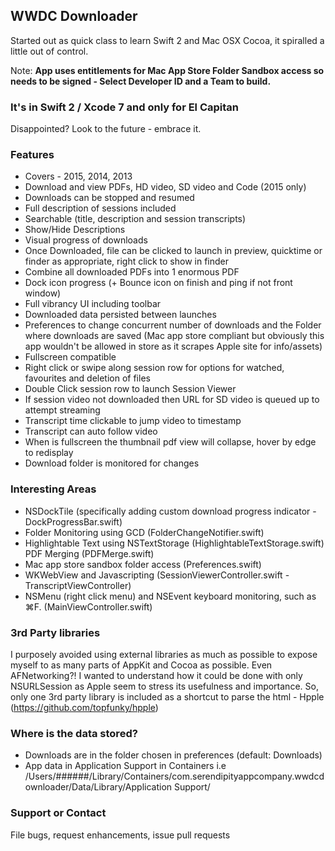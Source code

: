 ## WWDC Downloader
Started out as quick class to learn Swift 2 and Mac OSX Cocoa, it spiralled a little out of control.

Note: **App uses entitlements for Mac App Store Folder Sandbox access so needs to be signed - Select Developer ID and a Team to build.**


### It's in Swift 2 / Xcode 7 and only for El Capitan
Disappointed? Look to the future - embrace it.

### Features
- Covers - 2015, 2014, 2013
- Download and view PDFs, HD video, SD video and Code (2015 only)
- Downloads can be stopped and resumed
- Full description of sessions included
- Searchable (title, description and session transcripts)
- Show/Hide Descriptions
- Visual progress of downloads
- Once Downloaded, file can be clicked to launch in preview, quicktime or finder as appropriate, right click to show in finder
- Combine all downloaded PDFs into 1 enormous PDF
- Dock icon progress (+ Bounce icon on finish and ping if not front window)
- Full vibrancy UI including toolbar
- Downloaded data persisted between launches
- Preferences to change concurrent number of downloads and the Folder where downloads are saved (Mac app store compliant but obviously this app wouldn't be allowed in store as it scrapes Apple site for info/assets)
- Fullscreen compatible
- Right click or swipe along session row for options for watched, favourites and deletion of files
- Double Click session row to launch Session Viewer
- If session video not downloaded then URL for SD video is queued up to attempt streaming
- Transcript time clickable to jump video to timestamp
- Transcript can auto follow video
- When is fullscreen the thumbnail pdf view will collapse, hover by edge to redisplay
- Download folder is monitored for changes

### Interesting Areas
- NSDockTile (specifically adding custom download progress indicator - DockProgressBar.swift)
- Folder Monitoring using GCD (FolderChangeNotifier.swift)
- Highlightable Text using NSTextStorage (HighlightableTextStorage.swift)
PDF Merging (PDFMerge.swift)
- Mac app store sandbox folder access (Preferences.swift)
- WKWebView and Javascripting (SessionViewerController.swift - TranscriptViewController)
- NSMenu (right click menu) and NSEvent keyboard monitoring, such as ⌘F. (MainViewController.swift)

### 3rd Party libraries
I purposely avoided using external libraries as much as possible to expose myself to as many parts of AppKit and Cocoa as possible. Even AFNetworking?! I wanted to understand how it could be done with only NSURLSession as Apple seem to stress its usefulness and importance. So, only one 3rd party library is included as a shortcut to parse the html - Hpple (https://github.com/topfunky/hpple)

### Where is the data stored?
- Downloads are in the folder chosen in preferences (default: Downloads)
- App data in Application Support in Containers i.e /Users/######/Library/Containers/com.serendipityappcompany.wwdcdownloader/Data/Library/Application Support/

### Support or Contact
File bugs, request enhancements, issue pull requests
